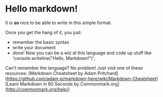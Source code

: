 # Hello markdown!

It is **so** nice to be able to write in this simple format.

Once you get the hang of *it*, you just:

* remember the basic syntax
* write your document
* done!
Now you can be a wiz at this language and code up stuff like 'console.writeline("Hello, Markdown!")';

Can't remember the language? No problem! Just visit one of these resources:
[Markdown Cheatsheet by Adam Pritchard] (https://github.com/adam-p/markdown-here/wiki/Markdown-Cheatsheet)
[Learn Markdown in 60 Seconds by Commonmark.org] (http://commonmark.org/help/)
